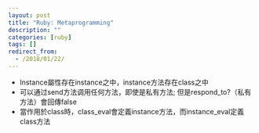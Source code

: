 ```yaml
---
layout: post
title: "Ruby: Metaprogramming"
description: ""
categories: [ruby]
tags: []
redirect_from:
  - /2018/01/22/
---
```


- Instance屬性存在instance之中，instance方法存在class之中
- 可以通过send方法调用任何方法，即使是私有方法; 但是respond_to?（私有方法）會回傳false
- 當作用於class時，class_eval會定義instance方法，而instance_eval定義class方法

